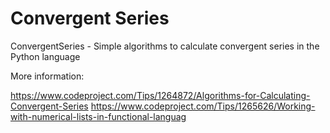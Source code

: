 # Convergent Series

ConvergentSeries - Simple algorithms to calculate convergent series in the Python language

More information:

https://www.codeproject.com/Tips/1264872/Algorithms-for-Calculating-Convergent-Series
https://www.codeproject.com/Tips/1265626/Working-with-numerical-lists-in-functional-languag

